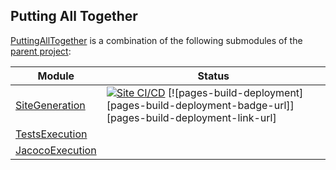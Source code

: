 
## Putting All Together
[PuttingAllTogether][putting-all-together-url] is a combination of the following submodules of the [parent project][parent-project-url]:

| Module                                         | Status                                                                                                                                                  |
|------------------------------------------------|---------------------------------------------------------------------------------------------------------------------------------------------------------|
| [SiteGeneration][site-generation-url]          | [![Site CI/CD][site-cicd-badge-url]][site-cicd-link-url] [![pages-build-deployment][pages-build-deployment-badge-url]][pages-build-deployment-link-url] |
| [TestsExecution][tests-execution-url]          |                                                                                                                                                         |
| [JacocoExecution][jacoco-execution-url]        |                                                                                                                                                         |


<!-- MARKDOWN LINKS & IMAGES -->
<!-- https://www.markdownguide.org/basic-syntax/#reference-style-links -->
[site-cicd-badge-url]:https://github.com/faisalazam/MavenInActionWithGitHubActions/actions/workflows/site-generation.yml/badge.svg
[site-cicd-link-url]:https://github.com/faisalazam/MavenInActionWithGitHubActions/actions/workflows/site-generation.yml
[putting-all-together-badge-url]:https://github.com/faisalazam/MavenInActionWithGitHubActions/actions/workflows/putting-all-together.yml/badge.svg
[putting-all-together-link-url]:https://github.com/faisalazam/MavenInActionWithGitHubActions/actions/workflows/putting-all-together.yml
[parent-project-url]:https://faisalazam.github.io/MavenInActionWithGitHubActions/staging/index.html
[site-generation-url]:https://faisalazam.github.io/MavenInActionWithGitHubActions/staging/SiteGeneration/sitegeneration/index.html
[tests-execution-url]:https://faisalazam.github.io/MavenInActionWithGitHubActions/staging/TestsExecution/testsexecution/index.html
[jacoco-execution-url]:https://faisalazam.github.io/MavenInActionWithGitHubActions/staging/JacocoExecution/jacocoexecution/index.html
[putting-all-together-url]:https://faisalazam.github.io/MavenInActionWithGitHubActions/staging/PuttingAllTogether/puttingalltogether/index.html